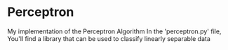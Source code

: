 # Perceptron
My implementation of the Perceptron Algorithm
In the 'perceptron.py' file, You'll find a library that can be used to classify linearly separable data
